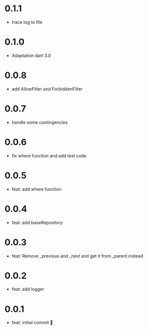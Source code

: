 # 0.1.1

- trace log to file

# 0.1.0

- Adaptation dart 3.0

# 0.0.8

- add AllowFilter and ForbiddenFilter


# 0.0.7

- handle some contingencies

# 0.0.6

- fix where function and add test code


# 0.0.5

- feat: add where function


# 0.0.4

- feat: add baseRepository


# 0.0.3

- feat: Remove _previous and _next and get it from _parent instead


# 0.0.2

- feat: add logger


# 0.0.1

- feat: initial commit 🎉
